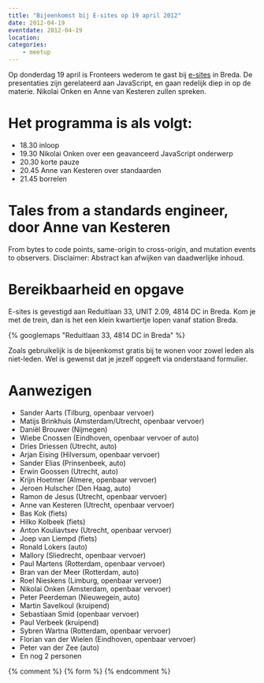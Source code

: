 ```yaml
---
title: "Bijeenkomst bij E-sites op 19 april 2012"
date: 2012-04-19
eventdate: 2012-04-19
location: 
categories: 
    - meetup
---
```

Op donderdag 19 april is Fronteers wederom te gast bij [e-sites](http://e-sites.nl) in Breda. De presentaties zijn gerelateerd aan JavaScript, en gaan redelijk diep in op de materie. Nikolai Onken en Anne van Kesteren zullen spreken.

# Het programma is als volgt:

* 18.30 inloop
* 19.30 Nikolai Onken over een geavanceerd JavaScript onderwerp
* 20.30 korte pauze
* 20.45 Anne van Kesteren over standaarden
* 21.45 borrelen

# Tales from a standards engineer, door Anne van Kesteren

From bytes to code points, same-origin to cross-origin, and mutation events to observers. Disclaimer: Abstract kan afwijken van daadwerlijke inhoud.

# Bereikbaarheid en opgave

E-sites is gevestigd aan Reduitlaan 33, UNIT 2.09, 4814 DC in Breda. Kom je met de trein, dan is het een klein kwartiertje lopen vanaf station Breda.

{% googlemaps "Reduitlaan 33, 4814 DC in Breda" %}

Zoals gebruikelijk is de bijeenkomst gratis bij te wonen voor zowel leden als niet-leden. Wel is gewenst dat je jezelf opgeeft via onderstaand formulier.

# Aanwezigen

* Sander Aarts (Tilburg, openbaar vervoer)
* Matijs Brinkhuis (Amsterdam/Utrecht, openbaar vervoer)
* Daniël Brouwer (Nijmegen)
* Wiebe Cnossen (Eindhoven, openbaar vervoer of auto)
* Dries Driessen (Utrecht, auto)
* Arjan Eising (Hilversum, openbaar vervoer)
* Sander Elias (Prinsenbeek, auto)
* Erwin Goossen (Utrecht, auto)
* Krijn Hoetmer (Almere, openbaar vervoer)
* Jeroen Hulscher (Den Haag, auto)
* Ramon de Jesus (Utrecht, openbaar vervoer)
* Anne van Kesteren (Utrecht, openbaar vervoer)
* Bas Kok (fiets)
* Hilko Kolbeek (fiets)
* Anton Kouliavtsev (Utrecht, openbaar vervoer)
* Joep van Liempd (fiets)
* Ronald Lokers (auto)
* Mallory (Sliedrecht, openbaar vervoer)
* Paul Martens (Rotterdam, openbaar vervoer)
* Bran van der Meer (Rotterdam, auto)
* Roel Nieskens (Limburg, openbaar vervoer)
* Nikolai Onken (Amsterdam, openbaar vervoer)
* Peter Peerdeman (Nieuwegein, auto)
* Martin Savelkoul (kruipend)
* Sebastiaan Smid (openbaar vervoer)
* Paul Verbeek (kruipend)
* Sybren Wartna (Rotterdam, openbaar vervoer)
* Florian van der Wielen (Eindhoven, openbaar vervoer)
* Peter van der Zee (auto)
* En nog 2 personen

{% comment %}
{% form %}
{% endcomment %}